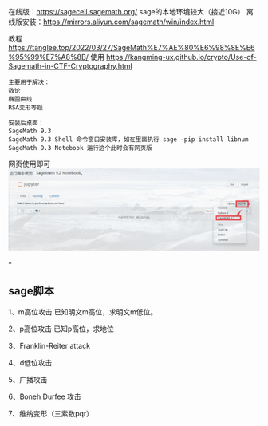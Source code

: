 在线版：<https://sagecell.sagemath.org/>
sage的本地环境较大（接近10G）
离线版安装：<https://mirrors.aliyun.com/sagemath/win/index.html>


教程
<https://tanglee.top/2022/03/27/SageMath%E7%AE%80%E6%98%8E%E6%95%99%E7%A8%8B/>
使用
<https://kangming-ux.github.io/crypto/Use-of-Sagemath-in-CTF-Cryptography.html>
```
主要用于解决：
数论
椭圆曲线
RSA变形等题
```
```
安装后桌面：
SageMath 9.3
SageMath 9.3 Shell 命令窗口安装库，如在里面执行 sage -pip install libnum
SageMath 9.3 Notebook 运行这个此时会有网页版
```
网页使用即可
![](.topwrite/assets/image_1732633628535.png)


^
## **sage脚本**

1、m高位攻击
已知明文m高位，求明文m低位。

2、p高位攻击
已知p高位，求地位



3、Franklin-Reiter attack


4、d低位攻击

5、广播攻击

6、Boneh Durfee 攻击


7、维纳变形（三素数pqr）









